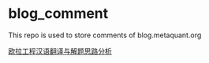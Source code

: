 # blog_comment
This repo is used to store comments of blog.metaquant.org

[欧拉工程汉语翻译与解题思路分析](https://github.com/sorrowise/blog_comment/issues/12)
